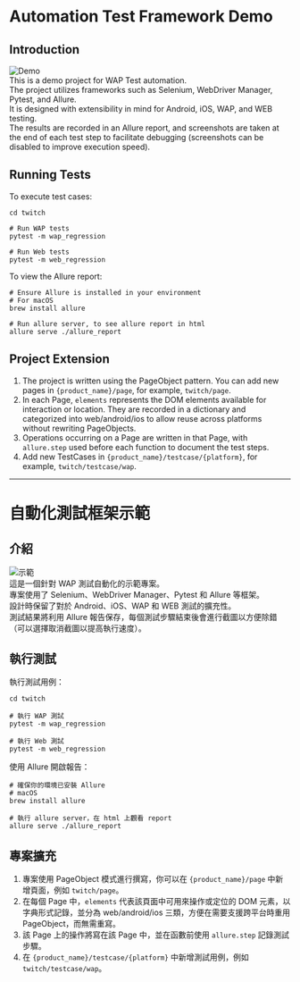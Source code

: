 # Automation Test Framework Demo

## Introduction
![Demo](doc/demo.gif)  
This is a demo project for WAP Test automation.  
The project utilizes frameworks such as Selenium, WebDriver Manager, Pytest, and Allure.  
It is designed with extensibility in mind for Android, iOS, WAP, and WEB testing.  
The results are recorded in an Allure report, and screenshots are taken at the end of each test step to facilitate debugging (screenshots can be disabled to improve execution speed).

## Running Tests
To execute test cases:
```
cd twitch

# Run WAP tests
pytest -m wap_regression

# Run Web tests
pytest -m web_regression
```

To view the Allure report:
```
# Ensure Allure is installed in your environment
# For macOS
brew install allure

# Run allure server, to see allure report in html 
allure serve ./allure_report
```

## Project Extension
1. The project is written using the PageObject pattern. You can add new pages in `{product_name}/page`, for example, `twitch/page`.
2. In each Page, `elements` represents the DOM elements available for interaction or location. They are recorded in a dictionary and categorized into web/android/ios to allow reuse across platforms without rewriting PageObjects.
3. Operations occurring on a Page are written in that Page, with `allure.step` used before each function to document the test steps.
4. Add new TestCases in `{product_name}/testcase/{platform}`, for example, `twitch/testcase/wap`.

---

# 自動化測試框架示範

## 介紹
![示範](doc/demo.gif)  
這是一個針對 WAP 測試自動化的示範專案。  
專案使用了 Selenium、WebDriver Manager、Pytest 和 Allure 等框架。  
設計時保留了對於 Android、iOS、WAP 和 WEB 測試的擴充性。  
測試結果將利用 Allure 報告保存，每個測試步驟結束後會進行截圖以方便除錯（可以選擇取消截圖以提高執行速度）。

## 執行測試
執行測試用例：
```
cd twitch

# 執行 WAP 測試
pytest -m wap_regression

# 執行 Web 測試
pytest -m web_regression
```

使用 Allure 開啟報告：
```
# 確保你的環境已安裝 Allure
# macOS
brew install allure

# 執行 allure server，在 html 上觀看 report
allure serve ./allure_report
```

## 專案擴充
1. 專案使用 PageObject 模式進行撰寫，你可以在 `{product_name}/page` 中新增頁面，例如 `twitch/page`。
2. 在每個 Page 中，`elements` 代表該頁面中可用來操作或定位的 DOM 元素，以字典形式記錄，並分為 web/android/ios 三類，方便在需要支援跨平台時重用 PageObject，而無需重寫。
3. 該 Page 上的操作將寫在該 Page 中，並在函數前使用 `allure.step` 記錄測試步驟。
4. 在 `{product_name}/testcase/{platform}` 中新增測試用例，例如 `twitch/testcase/wap`。
